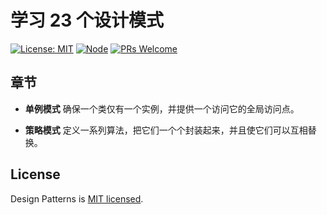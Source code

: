 # 学习 23 个设计模式

[![License: MIT](https://img.shields.io/badge/License-MIT-orange.svg)](https://opensource.org/licenses/MIT)
[![Node](https://img.shields.io/badge/node-%3E%3D8.0.0-blue.svg)](https://github.com/YanceyOfficial/design-patterns)
[![PRs Welcome](https://img.shields.io/badge/PRs-welcome-green.svg)](https://github.com/YanceyOfficial/design-patterns/pulls)

## 章节

- **单例模式** 确保一个类仅有一个实例，并提供一个访问它的全局访问点。

- **策略模式** 定义一系列算法，把它们一个个封装起来，并且使它们可以互相替换。

## License

Design Patterns is [MIT licensed](https://opensource.org/licenses/MIT).
